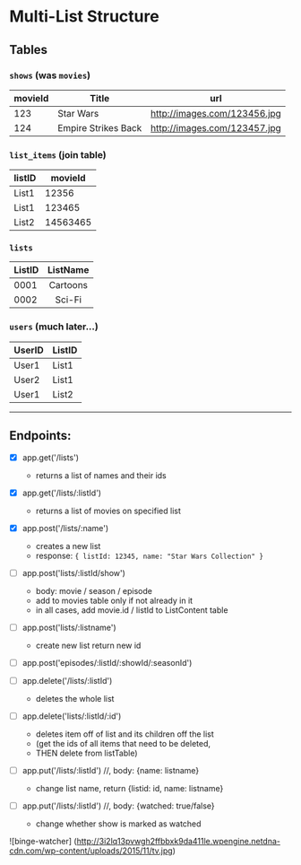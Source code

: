 # Multi-List Structure

## Tables
### `shows` (was `movies`)
movieId | Title | url
---|---|---
123 | Star Wars | http://images.com/123456.jpg
124 | Empire Strikes Back | http://images.com/123457.jpg

### `list_items` (join table)
listID | movieId
-------| ------
List1  | 12356
List1  | 123465
List2  | 14563465

### `lists`
ListID | ListName
-----|:-----:
0001 | Cartoons
0002 | Sci-Fi

### `users` (much later...)
UserID | ListID
-----| ------
User1 | List1
User2 | List1
User1 | List2

---

## Endpoints:


- [x] app.get('/lists')
  - returns a list of names and their ids

- [x] app.get('/lists/:listId')
  - returns a list of movies on specified list

- [x] app.post('/lists/:name')
  - creates a new list
  - response: `{ listId: 12345, name: "Star Wars Collection" }`

- [ ] app.post('lists/:listId/show')
  - body: movie / season / episode
  - add to movies table only if not already in it
  - in all cases, add movie.id / listId to ListContent table

- [ ] app.post('lists/:listname')
  - create new list return new id

- [ ] app.post('episodes/:listId/:showId/:seasonId')

- [ ] app.delete('/lists/:listId')
  - deletes the whole list

- [ ] app.delete('lists/:listId/:id')
  - deletes item off of list and its children off the list
  - (get the ids of all items that need to be deleted,
  - THEN delete from listTable)

- [ ] app.put('/lists/:listId') //, body: {name: listname}
  - change list name, return {listid: id, name: listname}

- [ ] app.put('/lists/:listId') //, body: {watched: true/false}
  - change whether show is marked as watched

![binge-watcher]
(http://3i2lq13pvwgh2ffbbxk9da411le.wpengine.netdna-cdn.com/wp-content/uploads/2015/11/tv.jpg)

